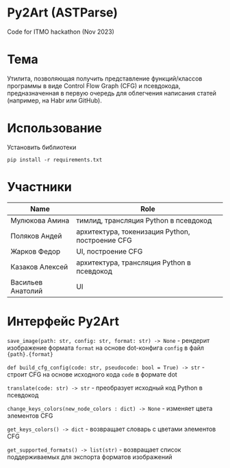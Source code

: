 # Py2Art (ASTParse)
Code for ITMO hackathon (Nov 2023)

# Тема
Утилита, позволяющая получить представление функций/классов программы в виде Control Flow Graph (CFG) и псевдокода, предназначенная в первую очередь для облегчения написания статей (например, на Habr или GitHub). 

# Использование
Установить библиотеки

```
pip install -r requirements.txt 
```

# Участники
| Name              | Role                                            |
| ----------------- | ----------------------------------------------- |
| Мулюкова Амина    | тимлид, трансляция Python в псевдокод           |
| Поляков Андей     | архитектура, токенизация Python, построение CFG |
| Жарков Федор      | UI, построение CFG                              |
| Казаков Алексей   | архитектура, трансляция Python в псевдокод      |
| Васильев Анатолий | UI                                              |

# Интерфейс Py2Art
`save_image(path: str, config: str, format: str) -> None` - рендерит изображение формата `format` на основе dot-конфига `config` в файл `{path}.{format}`

`def build_cfg_config(code: str, pseudocode: bool = True) -> str` - строит CFG на основе исходного кода `code` в формате dot

`translate(code: str) -> str` - преобразует исходный код Python в псевдокод

`change_keys_colors(new_node_colors : dict) -> None` - изменяет цвета элементов CFG
     
`get_keys_colors() -> dict` - возвращает словарь с цветами элементов CFG

`get_supported_formats() -> list(str)` - возвращает список поддерживаемых для экспорта форматов изображений